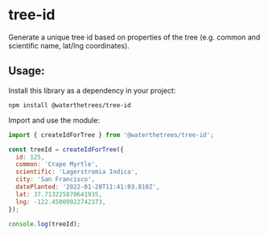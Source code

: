 # tree-id
Generate a unique tree id based on properties of the tree (e.g. common and scientific name, lat/lng coordinates).

## Usage:

Install this library as a dependency in your project:

```shell
npm install @waterthetrees/tree-id
```

Import and use the module:

```js
import { createIdForTree } from '@waterthetrees/tree-id';

const treeId = createIdForTree({
  id: 125,
  common: 'Crape Myrtle',
  scientific: 'Lagerstromia Indica',
  city: 'San Francisco',
  datePlanted: '2022-01-28T11:41:03.818Z',
  lat: 37.713225870641935,
  lng: -122.45009922742373,
});

console.log(treeId);
```
